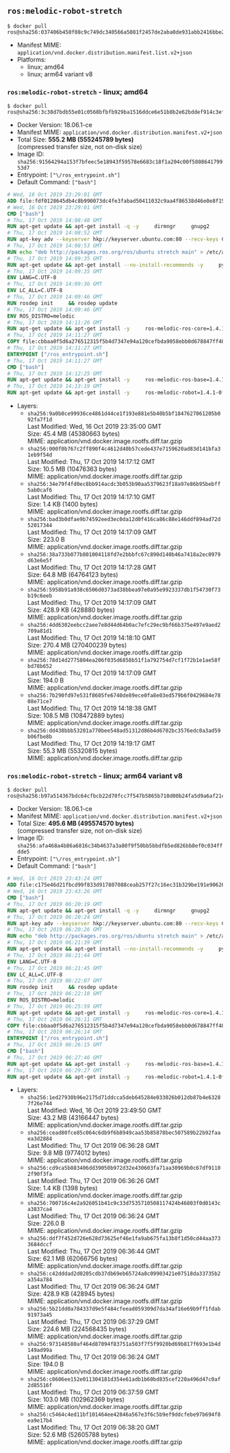 ## `ros:melodic-robot-stretch`

```console
$ docker pull ros@sha256:037406b450f08c9c749dc340566a5081f2457de2aba0de931abb2416bbe262fc
```

-	Manifest MIME: `application/vnd.docker.distribution.manifest.list.v2+json`
-	Platforms:
	-	linux; amd64
	-	linux; arm64 variant v8

### `ros:melodic-robot-stretch` - linux; amd64

```console
$ docker pull ros@sha256:3c38d7bdb55e01c0568bfbfb929ba1516ddce6e51b8b2e62bddef914c3ef8e1c
```

-	Docker Version: 18.06.1-ce
-	Manifest MIME: `application/vnd.docker.distribution.manifest.v2+json`
-	Total Size: **555.2 MB (555245789 bytes)**  
	(compressed transfer size, not on-disk size)
-	Image ID: `sha256:91564294a153f7bfeec5e18943f59578e6683c18f1a204c00f580864179953d7`
-	Entrypoint: `["\/ros_entrypoint.sh"]`
-	Default Command: `["bash"]`

```dockerfile
# Wed, 16 Oct 2019 23:29:01 GMT
ADD file:fdf0128645db4c8b990073dc4fe3fabad50411032c9aa4f86538d46e0e8f158f in / 
# Wed, 16 Oct 2019 23:29:01 GMT
CMD ["bash"]
# Thu, 17 Oct 2019 14:08:48 GMT
RUN apt-get update && apt-get install -q -y     dirmngr     gnupg2     && rm -rf /var/lib/apt/lists/*
# Thu, 17 Oct 2019 14:08:52 GMT
RUN apt-key adv --keyserver hkp://keyserver.ubuntu.com:80 --recv-keys C1CF6E31E6BADE8868B172B4F42ED6FBAB17C654
# Thu, 17 Oct 2019 14:08:53 GMT
RUN echo "deb http://packages.ros.org/ros/ubuntu stretch main" > /etc/apt/sources.list.d/ros1-latest.list
# Thu, 17 Oct 2019 14:09:35 GMT
RUN apt-get update && apt-get install --no-install-recommends -y     python-rosdep     python-rosinstall     python-vcstools     && rm -rf /var/lib/apt/lists/*
# Thu, 17 Oct 2019 14:09:35 GMT
ENV LANG=C.UTF-8
# Thu, 17 Oct 2019 14:09:36 GMT
ENV LC_ALL=C.UTF-8
# Thu, 17 Oct 2019 14:09:46 GMT
RUN rosdep init     && rosdep update
# Thu, 17 Oct 2019 14:09:46 GMT
ENV ROS_DISTRO=melodic
# Thu, 17 Oct 2019 14:11:26 GMT
RUN apt-get update && apt-get install -y     ros-melodic-ros-core=1.4.1-0*     && rm -rf /var/lib/apt/lists/*
# Thu, 17 Oct 2019 14:11:27 GMT
COPY file:cbbaa0f5d6a276512315f5b4d7347e94a120cefbda9058ebb0d678847ff4837f in / 
# Thu, 17 Oct 2019 14:11:27 GMT
ENTRYPOINT ["/ros_entrypoint.sh"]
# Thu, 17 Oct 2019 14:11:27 GMT
CMD ["bash"]
# Thu, 17 Oct 2019 14:12:25 GMT
RUN apt-get update && apt-get install -y     ros-melodic-ros-base=1.4.1-0*     && rm -rf /var/lib/apt/lists/*
# Thu, 17 Oct 2019 14:13:19 GMT
RUN apt-get update && apt-get install -y     ros-melodic-robot=1.4.1-0*     && rm -rf /var/lib/apt/lists/*
```

-	Layers:
	-	`sha256:9a0b0ce99936ce4861d44ce1f193e881e5b40b5bf1847627061205b092fa7f1d`  
		Last Modified: Wed, 16 Oct 2019 23:35:00 GMT  
		Size: 45.4 MB (45380663 bytes)  
		MIME: application/vnd.docker.image.rootfs.diff.tar.gzip
	-	`sha256:000f0b767c2ff890f4c4612d40b57cede437e7159620ad83d141bfa31eb9f54d`  
		Last Modified: Thu, 17 Oct 2019 14:17:12 GMT  
		Size: 10.5 MB (10476363 bytes)  
		MIME: application/vnd.docker.image.rootfs.diff.tar.gzip
	-	`sha256:34e79f4fd0ec8bb914acdc3b053b90aa5379623f18a97e86b95bebff5ab0caf6`  
		Last Modified: Thu, 17 Oct 2019 14:17:10 GMT  
		Size: 1.4 KB (1400 bytes)  
		MIME: application/vnd.docker.image.rootfs.diff.tar.gzip
	-	`sha256:bad3b0dfae9b74592eed3ec0da12d0f416ca86c88e146ddf894ad72d52017344`  
		Last Modified: Thu, 17 Oct 2019 14:17:09 GMT  
		Size: 223.0 B  
		MIME: application/vnd.docker.image.rootfs.diff.tar.gzip
	-	`sha256:38a733b077b801004118fd7e2bbbfc67c890d140b46a7418a2ec0979d63e6e5f`  
		Last Modified: Thu, 17 Oct 2019 14:17:28 GMT  
		Size: 64.8 MB (64764123 bytes)  
		MIME: application/vnd.docker.image.rootfs.diff.tar.gzip
	-	`sha256:5958b91a938c6506d0373ad38bbea97e0a95e9923337db1f54730f73b19c6eeb`  
		Last Modified: Thu, 17 Oct 2019 14:17:09 GMT  
		Size: 428.9 KB (428880 bytes)  
		MIME: application/vnd.docker.image.rootfs.diff.tar.gzip
	-	`sha256:4dd6302eebcc2aee7e8d44d64b0ac7efc29ec9bf66b375e497e9aed2709a81d1`  
		Last Modified: Thu, 17 Oct 2019 14:18:10 GMT  
		Size: 270.4 MB (270400239 bytes)  
		MIME: application/vnd.docker.image.rootfs.diff.tar.gzip
	-	`sha256:78d14d2775804ea206f035d6858b51f1a792754d7cf1f72b1e1ae58fbd78b652`  
		Last Modified: Thu, 17 Oct 2019 14:17:09 GMT  
		Size: 194.0 B  
		MIME: application/vnd.docker.image.rootfs.diff.tar.gzip
	-	`sha256:7b290fd97e531f8605fe6740de89ece0fa8e03ed579b6f0429684e7808e71ce7`  
		Last Modified: Thu, 17 Oct 2019 14:18:38 GMT  
		Size: 108.5 MB (108472889 bytes)  
		MIME: application/vnd.docker.image.rootfs.diff.tar.gzip
	-	`sha256:dd438bbb53201a770bee548ad51312d86b4d6702bc3576edc0a3ad59b06fbe8b`  
		Last Modified: Thu, 17 Oct 2019 14:19:17 GMT  
		Size: 55.3 MB (55320815 bytes)  
		MIME: application/vnd.docker.image.rootfs.diff.tar.gzip

### `ros:melodic-robot-stretch` - linux; arm64 variant v8

```console
$ docker pull ros@sha256:b97a514367bdc64cfbcb22d70fcc7f547b5865b710d00b24fa5d9a6af21cf681
```

-	Docker Version: 18.06.1-ce
-	Manifest MIME: `application/vnd.docker.distribution.manifest.v2+json`
-	Total Size: **495.6 MB (495574570 bytes)**  
	(compressed transfer size, not on-disk size)
-	Image ID: `sha256:afa468a4b86a6816c34b4637a3a80f9f50bb5bbdfb5ed826bb8ef0c034ffdde5`
-	Entrypoint: `["\/ros_entrypoint.sh"]`
-	Default Command: `["bash"]`

```dockerfile
# Wed, 16 Oct 2019 23:43:24 GMT
ADD file:c175e46d21fbcd99f833d917807088ceab257f27c16ec31b329be191e90626e0 in / 
# Wed, 16 Oct 2019 23:43:26 GMT
CMD ["bash"]
# Thu, 17 Oct 2019 06:20:19 GMT
RUN apt-get update && apt-get install -q -y     dirmngr     gnupg2     && rm -rf /var/lib/apt/lists/*
# Thu, 17 Oct 2019 06:20:24 GMT
RUN apt-key adv --keyserver hkp://keyserver.ubuntu.com:80 --recv-keys C1CF6E31E6BADE8868B172B4F42ED6FBAB17C654
# Thu, 17 Oct 2019 06:20:26 GMT
RUN echo "deb http://packages.ros.org/ros/ubuntu stretch main" > /etc/apt/sources.list.d/ros1-latest.list
# Thu, 17 Oct 2019 06:21:39 GMT
RUN apt-get update && apt-get install --no-install-recommends -y     python-rosdep     python-rosinstall     python-vcstools     && rm -rf /var/lib/apt/lists/*
# Thu, 17 Oct 2019 06:21:44 GMT
ENV LANG=C.UTF-8
# Thu, 17 Oct 2019 06:21:45 GMT
ENV LC_ALL=C.UTF-8
# Thu, 17 Oct 2019 06:22:07 GMT
RUN rosdep init     && rosdep update
# Thu, 17 Oct 2019 06:22:10 GMT
ENV ROS_DISTRO=melodic
# Thu, 17 Oct 2019 06:25:59 GMT
RUN apt-get update && apt-get install -y     ros-melodic-ros-core=1.4.1-0*     && rm -rf /var/lib/apt/lists/*
# Thu, 17 Oct 2019 06:26:11 GMT
COPY file:cbbaa0f5d6a276512315f5b4d7347e94a120cefbda9058ebb0d678847ff4837f in / 
# Thu, 17 Oct 2019 06:26:14 GMT
ENTRYPOINT ["/ros_entrypoint.sh"]
# Thu, 17 Oct 2019 06:26:15 GMT
CMD ["bash"]
# Thu, 17 Oct 2019 06:27:46 GMT
RUN apt-get update && apt-get install -y     ros-melodic-ros-base=1.4.1-0*     && rm -rf /var/lib/apt/lists/*
# Thu, 17 Oct 2019 06:29:27 GMT
RUN apt-get update && apt-get install -y     ros-melodic-robot=1.4.1-0*     && rm -rf /var/lib/apt/lists/*
```

-	Layers:
	-	`sha256:1ed27930b96e2175d71ddcca5deb645284e033026b012db87b4e63287f26e744`  
		Last Modified: Wed, 16 Oct 2019 23:49:50 GMT  
		Size: 43.2 MB (43166447 bytes)  
		MIME: application/vnd.docker.image.rootfs.diff.tar.gzip
	-	`sha256:cead80fce85c064c6db9f6b8949caa53b85878bec507589b22b92faaea3d2884`  
		Last Modified: Thu, 17 Oct 2019 06:36:28 GMT  
		Size: 9.8 MB (9774012 bytes)  
		MIME: application/vnd.docker.image.rootfs.diff.tar.gzip
	-	`sha256:cd9ca5b883406dd39050b972d32e430603fa71aa30969b0c67df91102f90f3fa`  
		Last Modified: Thu, 17 Oct 2019 06:36:26 GMT  
		Size: 1.4 KB (1398 bytes)  
		MIME: application/vnd.docker.image.rootfs.diff.tar.gzip
	-	`sha256:700716c4e2a926051b41c9c33d7535710508117424b46803f0d0143ca3837ca4`  
		Last Modified: Thu, 17 Oct 2019 06:36:24 GMT  
		Size: 226.0 B  
		MIME: application/vnd.docker.image.rootfs.diff.tar.gzip
	-	`sha256:ddf7f452d726e628d73625ef46e1fa9ab675fa13b8f1d50cd44aa3733684dccf`  
		Last Modified: Thu, 17 Oct 2019 06:36:44 GMT  
		Size: 62.1 MB (62066756 bytes)  
		MIME: application/vnd.docker.image.rootfs.diff.tar.gzip
	-	`sha256:c42dddad2d0205cdb37db69eb65724a8c09903421e07518da33735b2a354a784`  
		Last Modified: Thu, 17 Oct 2019 06:36:24 GMT  
		Size: 428.9 KB (428945 bytes)  
		MIME: application/vnd.docker.image.rootfs.diff.tar.gzip
	-	`sha256:5b21dd0a784337d9e5f484cfeead059309d7da34af16e69b9ff1fdab91973a45`  
		Last Modified: Thu, 17 Oct 2019 06:37:29 GMT  
		Size: 224.6 MB (224568435 bytes)  
		MIME: application/vnd.docker.image.rootfs.diff.tar.gzip
	-	`sha256:973148580af464d87094f83751a503f7f5f9920bd69b817f693e1b4d149ad99a`  
		Last Modified: Thu, 17 Oct 2019 06:36:24 GMT  
		Size: 194.0 B  
		MIME: application/vnd.docker.image.rootfs.diff.tar.gzip
	-	`sha256:c8606ee152e011304181d354e61adb1b60bd835cef220a496d47c0af2d85516f`  
		Last Modified: Thu, 17 Oct 2019 06:37:59 GMT  
		Size: 103.0 MB (102962369 bytes)  
		MIME: application/vnd.docker.image.rootfs.diff.tar.gzip
	-	`sha256:c5464c4ed11bf101464ee42846a567e3f6c5b9ef9ddcfebe97b694f8ea9e17b4`  
		Last Modified: Thu, 17 Oct 2019 06:38:20 GMT  
		Size: 52.6 MB (52605788 bytes)  
		MIME: application/vnd.docker.image.rootfs.diff.tar.gzip
